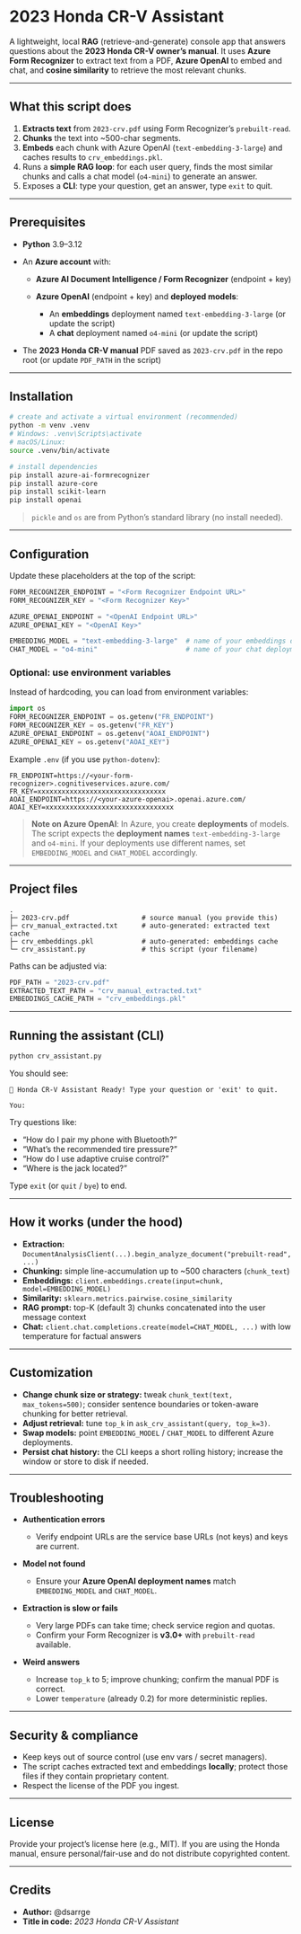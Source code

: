 # 2023 Honda CR-V Assistant

A lightweight, local **RAG** (retrieve-and-generate) console app that answers questions about the **2023 Honda CR-V owner’s manual**.
It uses **Azure Form Recognizer** to extract text from a PDF, **Azure OpenAI** to embed and chat, and **cosine similarity** to retrieve the most relevant chunks.

---

## What this script does

1. **Extracts text** from `2023-crv.pdf` using Form Recognizer’s `prebuilt-read`.
2. **Chunks** the text into \~500-char segments.
3. **Embeds** each chunk with Azure OpenAI (`text-embedding-3-large`) and caches results to `crv_embeddings.pkl`.
4. Runs a **simple RAG loop**: for each user query, finds the most similar chunks and calls a chat model (`o4-mini`) to generate an answer.
5. Exposes a **CLI**: type your question, get an answer, type `exit` to quit.

---

## Prerequisites

* **Python** 3.9–3.12
* An **Azure account** with:

  * **Azure AI Document Intelligence / Form Recognizer** (endpoint + key)
  * **Azure OpenAI** (endpoint + key) and **deployed models**:

    * An **embeddings** deployment named `text-embedding-3-large` (or update the script)
    * A **chat** deployment named `o4-mini` (or update the script)
* The **2023 Honda CR-V manual** PDF saved as `2023-crv.pdf` in the repo root
  (or update `PDF_PATH` in the script)

---

## Installation

```bash
# create and activate a virtual environment (recommended)
python -m venv .venv
# Windows: .venv\Scripts\activate
# macOS/Linux:
source .venv/bin/activate

# install dependencies
pip install azure-ai-formrecognizer
pip install azure-core
pip install scikit-learn
pip install openai
```

> `pickle` and `os` are from Python’s standard library (no install needed).

---

## Configuration

Update these placeholders at the top of the script:

```python
FORM_RECOGNIZER_ENDPOINT = "<Form Recognizer Endpoint URL>"
FORM_RECOGNIZER_KEY = "<Form Recognizer Key>"

AZURE_OPENAI_ENDPOINT = "<OpenAI Endpoint URL>"
AZURE_OPENAI_KEY = "<OpenAI Key>"

EMBEDDING_MODEL = "text-embedding-3-large"  # name of your embeddings deployment
CHAT_MODEL = "o4-mini"                      # name of your chat deployment
```

### Optional: use environment variables

Instead of hardcoding, you can load from environment variables:

```python
import os
FORM_RECOGNIZER_ENDPOINT = os.getenv("FR_ENDPOINT")
FORM_RECOGNIZER_KEY = os.getenv("FR_KEY")
AZURE_OPENAI_ENDPOINT = os.getenv("AOAI_ENDPOINT")
AZURE_OPENAI_KEY = os.getenv("AOAI_KEY")
```

Example `.env` (if you use `python-dotenv`):

```
FR_ENDPOINT=https://<your-form-recognizer>.cognitiveservices.azure.com/
FR_KEY=xxxxxxxxxxxxxxxxxxxxxxxxxxxxxxxx
AOAI_ENDPOINT=https://<your-azure-openai>.openai.azure.com/
AOAI_KEY=xxxxxxxxxxxxxxxxxxxxxxxxxxxxxxxx
```

> **Note on Azure OpenAI**: In Azure, you create **deployments** of models. The script expects the **deployment names** `text-embedding-3-large` and `o4-mini`. If your deployments use different names, set `EMBEDDING_MODEL` and `CHAT_MODEL` accordingly.

---

## Project files

```
.
├─ 2023-crv.pdf                  # source manual (you provide this)
├─ crv_manual_extracted.txt      # auto-generated: extracted text cache
├─ crv_embeddings.pkl            # auto-generated: embeddings cache
└─ crv_assistant.py              # this script (your filename)
```

Paths can be adjusted via:

```python
PDF_PATH = "2023-crv.pdf"
EXTRACTED_TEXT_PATH = "crv_manual_extracted.txt"
EMBEDDINGS_CACHE_PATH = "crv_embeddings.pkl"
```

---

## Running the assistant (CLI)

```bash
python crv_assistant.py
```

You should see:

```
🚗 Honda CR-V Assistant Ready! Type your question or 'exit' to quit.

You:
```

Try questions like:

* “How do I pair my phone with Bluetooth?”
* “What’s the recommended tire pressure?”
* “How do I use adaptive cruise control?”
* “Where is the jack located?”

Type `exit` (or `quit` / `bye`) to end.

---

## How it works (under the hood)

* **Extraction:** `DocumentAnalysisClient(...).begin_analyze_document("prebuilt-read", ...)`
* **Chunking:** simple line-accumulation up to \~500 characters (`chunk_text`)
* **Embeddings:** `client.embeddings.create(input=chunk, model=EMBEDDING_MODEL)`
* **Similarity:** `sklearn.metrics.pairwise.cosine_similarity`
* **RAG prompt:** top-K (default 3) chunks concatenated into the user message context
* **Chat:** `client.chat.completions.create(model=CHAT_MODEL, ...)` with low temperature for factual answers

---

## Customization

* **Change chunk size or strategy:** tweak `chunk_text(text, max_tokens=500)`; consider sentence boundaries or token-aware chunking for better retrieval.
* **Adjust retrieval:** tune `top_k` in `ask_crv_assistant(query, top_k=3)`.
* **Swap models:** point `EMBEDDING_MODEL` / `CHAT_MODEL` to different Azure deployments.
* **Persist chat history:** the CLI keeps a short rolling history; increase the window or store to disk if needed.

---

## Troubleshooting

* **Authentication errors**

  * Verify endpoint URLs are the service base URLs (not keys) and keys are current.
* **Model not found**

  * Ensure your **Azure OpenAI deployment names** match `EMBEDDING_MODEL` and `CHAT_MODEL`.
* **Extraction is slow or fails**

  * Very large PDFs can take time; check service region and quotas.
  * Confirm your Form Recognizer is **v3.0+** with `prebuilt-read` available.
* **Weird answers**

  * Increase `top_k` to 5; improve chunking; confirm the manual PDF is correct.
  * Lower `temperature` (already 0.2) for more deterministic replies.

---

## Security & compliance

* Keep keys out of source control (use env vars / secret managers).
* The script caches extracted text and embeddings **locally**; protect those files if they contain proprietary content.
* Respect the license of the PDF you ingest.

---

## License

Provide your project’s license here (e.g., MIT). If you are using the Honda manual, ensure personal/fair-use and do not distribute copyrighted content.

---

## Credits

* **Author:** @dsarrge
* **Title in code:** *2023 Honda CR-V Assistant*
